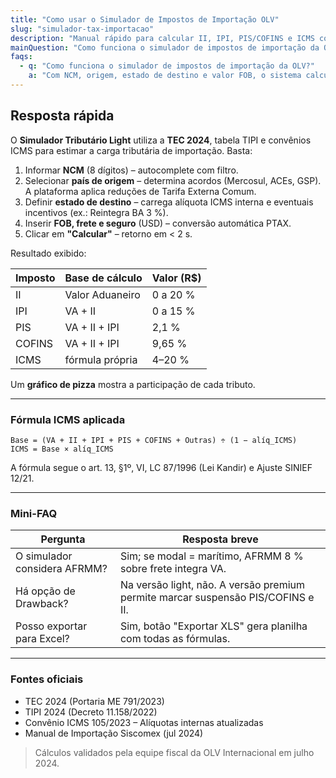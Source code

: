 ```yaml
---
title: "Como usar o Simulador de Impostos de Importação OLV"
slug: "simulador-tax-importacao"
description: "Manual rápido para calcular II, IPI, PIS/COFINS e ICMS com o simulador tributário (versão light) da OLV."
mainQuestion: "Como funciona o simulador de impostos de importação da OLV?"
faqs:
  - q: "Como funciona o simulador de impostos de importação da OLV?"
    a: "Com NCM, origem, estado de destino e valor FOB, o sistema calcula todos os impostos de importação e gera planilha detalhada."
---
```


## Resposta rápida

O **Simulador Tributário Light** utiliza a **TEC 2024**, tabela TIPI e convênios ICMS para estimar a carga tributária de importação. Basta:

1. Informar **NCM** (8 dígitos) – autocomplete com filtro.
2. Selecionar **país de origem** – determina acordos (Mercosul, ACEs, GSP). A plataforma aplica reduções de Tarifa Externa Comum.
3. Definir **estado de destino** – carrega alíquota ICMS interna e eventuais incentivos (ex.: Reintegra BA 3 %).
4. Inserir **FOB, frete e seguro** (USD) – conversão automática PTAX.
5. Clicar em **"Calcular"** – retorno em < 2 s.

Resultado exibido:

| Imposto | Base de cálculo | Valor (R$) |
|---------|-----------------|------------|
| II | Valor Aduaneiro | 0 a 20 % |
| IPI | VA + II | 0 a 15 % |
| PIS | VA + II + IPI | 2,1 % |
| COFINS | VA + II + IPI | 9,65 % |
| ICMS | fórmula própria | 4–20 % |

Um **gráfico de pizza** mostra a participação de cada tributo.

---

### Fórmula ICMS aplicada

`Base = (VA + II + IPI + PIS + COFINS + Outras) ÷ (1 − alíq_ICMS)`  
`ICMS = Base × alíq_ICMS`

A fórmula segue o art. 13, §1º, VI, LC 87/1996 (Lei Kandir) e Ajuste SINIEF 12/21.

---

### Mini-FAQ

| Pergunta | Resposta breve |
| --- | --- |
| O simulador considera AFRMM? | Sim; se modal = marítimo, AFRMM 8 % sobre frete integra VA. |
| Há opção de Drawback? | Na versão light, não. A versão premium permite marcar suspensão PIS/COFINS e II. |
| Posso exportar para Excel? | Sim, botão "Exportar XLS" gera planilha com todas as fórmulas. |

---

### Fontes oficiais

* TEC 2024 (Portaria ME 791/2023)
* TIPI 2024 (Decreto 11.158/2022)
* Convênio ICMS 105/2023 – Alíquotas internas atualizadas
* Manual de Importação Siscomex (jul 2024)

> Cálculos validados pela equipe fiscal da OLV Internacional em julho 2024. 